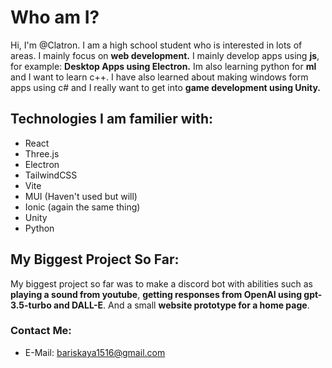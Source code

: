 # Who am I?
Hi, I'm @Clatron. I am a high school student who is interested in lots of areas. I mainly focus on <strong>web development.</strong> I mainly develop apps using <b>js</b>, for example: <b>Desktop Apps using Electron.</b> Im also learning python for <b>ml</b> and I want to learn c++. I have also learned about making windows form apps using c# and I really want to get into <b>game development using Unity.</b>

## Technologies I am familier with:
* React
* Three.js
* Electron
* TailwindCSS
* Vite
* MUI (Haven't used but will)
* Ionic (again the same thing)
* Unity
* Python

## My Biggest Project So Far:
My biggest project so far was to make a discord bot with abilities such as <b>playing a sound from youtube</b>, <b>getting responses from OpenAI using gpt-3.5-turbo and DALL-E</b>. And a small <b>website prototype for a home page</b>.

### Contact Me:
* E-Mail: bariskaya1516@gmail.com

<!---
Clatron/Clatron is a ✨ special ✨ repository because its `README.md` (this file) appears on your GitHub profile.
You can click the Preview link to take a look at your changes.
--->
